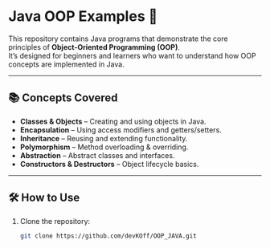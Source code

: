 # Java OOP Examples 🚀

This repository contains Java programs that demonstrate the core principles of **Object-Oriented Programming (OOP)**.  
It’s designed for beginners and learners who want to understand how OOP concepts are implemented in Java.

---

## 📚 Concepts Covered
- **Classes & Objects** – Creating and using objects in Java.
- **Encapsulation** – Using access modifiers and getters/setters.
- **Inheritance** – Reusing and extending functionality.
- **Polymorphism** – Method overloading & overriding.
- **Abstraction** – Abstract classes and interfaces.
- **Constructors & Destructors** – Object lifecycle basics.

---

## 🛠️ How to Use
1. Clone the repository:
   ```bash
   git clone https://github.com/devKOff/OOP_JAVA.git
